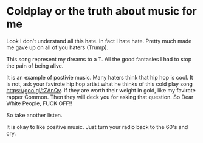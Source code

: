 # Coldplay or the truth about music for me

Look I don't understand all this hate. In fact I hate hate. Pretty much made me gave up on all of you haters (Trump).

This song represent my dreams to a T. All the good fantasies I had to stop the pain of being alive.

It is an example of postivie music. Many haters think that hip hop is cool. It is not, ask your favirote hip hop artist what he thinks of this cold play song https://goo.gl/tZAnQv. If they are worth their weight in gold, like my favirote rapper Common. Then they will deck you for asking that question. So Dear White People, FUCK OFF!!

So take another listen.

It is okay to like positive music. Just turn your radio back to the 60's and cry.
